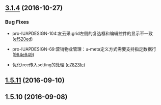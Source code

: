 <a name="3.1.4"></a>
## [3.1.4](https://github.com/iuap-design/kero-adapter/compare/v1.5.11...v3.1.4) (2016-10-27)


### Bug Fixes
* pro-IUAPDESIGN-104:友云采:grid左侧的复选框和编辑控件的显示不一致 ([ef520ed](https://github.com/iuap-design/kero-adapter/commit/ef520ed))

* pro-IUAPDESIGN-69:营销物业管理：u-meta定义方式需要支持指定数据行 ([994e949](https://github.com/iuap-design/kero-adapter/commit/994e949))

* 优化tree传入setting的处理 ([c7823fc](https://github.com/iuap-design/kero-adapter/commit/c7823fc))




<a name="1.5.11"></a>
## [1.5.11](https://github.com/iuap-design/kero-adapter/compare/v1.5.10...v1.5.11) (2016-09-10)



<a name="1.5.10"></a>
## 1.5.10 (2016-09-08)



